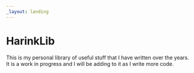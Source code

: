 ```yaml
---
_layout: landing
---
```


# HarinkLib

This is my personal library of useful stuff that I have written over the years. 
It is a work in progress and I will be adding to it as I write more code.